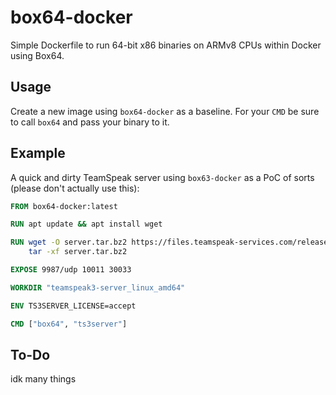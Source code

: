 # box64-docker
Simple Dockerfile to run 64-bit x86 binaries on ARMv8 CPUs within Docker using Box64.

## Usage
Create a new image using `box64-docker` as a baseline. For your `CMD` be sure to call `box64` and pass your binary to it.

## Example
A quick and dirty TeamSpeak server using `box63-docker` as a PoC of sorts (please don't actually use this):

```dockerfile
FROM box64-docker:latest

RUN apt update && apt install wget

RUN wget -O server.tar.bz2 https://files.teamspeak-services.com/releases/server/3.13.6/teamspeak3-server_linux_amd64-3.13.6.tar.bz2 && \
    tar -xf server.tar.bz2

EXPOSE 9987/udp 10011 30033

WORKDIR "teamspeak3-server_linux_amd64"

ENV TS3SERVER_LICENSE=accept

CMD ["box64", "ts3server"]
```

## To-Do
idk many things
